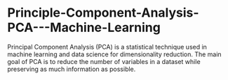 # Principle-Component-Analysis-PCA---Machine-Learning
Principal Component Analysis (PCA) is a statistical technique used in machine learning and data science for dimensionality reduction. The main goal of PCA is to reduce the number of variables in a dataset while preserving as much information as possible.
